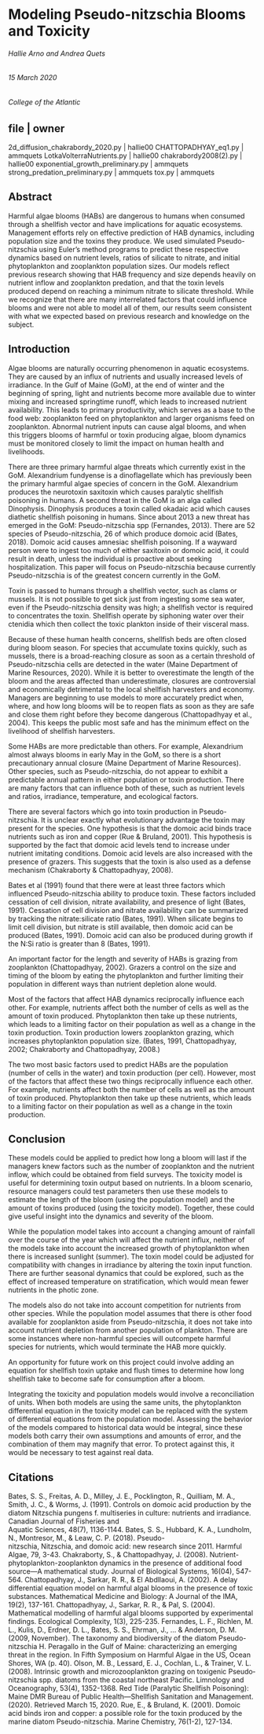 # Modeling Pseudo-nitzschia Blooms and Toxicity
###### Hallie Arno and Andrea Quets
###### 15 March 2020
###### College of the Atlantic


file                              | owner
-------------------------------------------------
2d_diffusion_chakrabordy_2020.py  | hallie00 
CHATTOPADHYAY_eq1.py              | ammquets 
LotkaVolterraNutrients.py         | hallie00
chakrabordy2008(2).py             | hallie00
exponential_growth_preliminary.py | ammquets
strong_predation_preliminary.py   | ammquets
tox.py                            | ammquets

## Abstract
Harmful algae blooms (HABs) are dangerous to humans when consumed through a shellfish vector and have implications for aquatic ecosystems. Management efforts rely on effective prediction of HAB dynamics, including population size and the toxins they produce. We used simulated Pseudo-nitzschia using Euler’s method programs to predict these respective dynamics based on nutrient levels, ratios of silicate to nitrate, and initial phytoplankton and zooplankton population sizes. Our models reflect previous research showing that HAB frequency and size depends heavily on nutrient inflow and zooplankton predation, and that the toxin levels produced depend on reaching a minimum nitrate to silicate threshold. While we recognize that there are many interrelated factors that could influence blooms and were not able to model all of them, our results seem consistent with what we expected based on previous research and knowledge on the subject. 

## Introduction
Algae blooms are naturally occurring phenomenon in aquatic ecosystems. They are caused by an influx of nutrients and usually increased levels of irradiance. In the Gulf of Maine (GoM), at the end of winter and the beginning of spring, light and nutrients become more available due to winter mixing and increased springtime runoff, which leads to increased nutrient availability. This leads to primary productivity, which serves as a base to the food web: zooplankton feed on phytoplankton and larger organisms feed on zooplankton. Abnormal nutrient inputs can cause algal blooms, and when this triggers blooms of harmful or toxin producing algae, bloom dynamics must be monitored closely to limit the impact on human health and livelihoods. 

There are three primary harmful algae threats which currently exist in the GoM.  Alexandrium fundyense is a dinoflagellate which has previously been the primary harmful algae species of concern in the GoM. Alexandrium produces the neurotoxin saxitoxin which causes paralytic shellfish poisoning in humans. A second threat in the GoM is an alga called Dinophysis. Dinophysis produces a toxin called okadaic acid which causes diathetic shellfish poisoning in humans. Since about 2013 a new threat has emerged in the GoM: Pseudo-nitzschia spp (Fernandes, 2013). There are 52 species of Pseudo-nitzschia, 26 of which produce domoic acid (Bates, 2018). Domoic acid causes amnesiac shellfish poisoning. If a wayward person were to ingest too much of either saxitoxin or domoic acid, it could result in death, unless the individual is proactive about seeking hospitalization. This paper will focus on Pseudo-nitzschia because currently Pseudo-nitzschia is of the greatest concern currently in the GoM. 

Toxin is passed to humans through a shellfish vector, such as clams or mussels. It is not possible to get sick just from ingesting some sea water, even if the Pseudo-nitzschia density was high; a shellfish vector is required to concentrates the toxin. Shellfish operate by siphoning water over their ctenidia which then collect the toxic plankton inside of their visceral mass.

Because of these human health concerns, shellfish beds are often closed during bloom season. For species that accumulate toxins quickly, such as mussels, there is a broad-reaching closure as soon as a certain threshold of Pseudo-nitzschia cells are detected in the water (Maine Department of Marine Resources, 2020). While it is better to overestimate the length of the bloom and the areas affected than underestimate, closures are controversial and economically detrimental to the local shellfish harvesters and economy. Managers are beginning to use models to more accurately predict when, where, and how long blooms will be to reopen flats as soon as they are safe and close them right before they become dangerous (Chattopadhyay et al., 2004). This keeps the public most safe and has the minimum effect on the livelihood of shellfish harvesters. 

Some HABs are more predictable than others. For example, Alexandrium almost always blooms in early May in the GoM, so there is a short precautionary annual closure (Maine Department of Marine Resources). Other species, such as Pseudo-nitzschia, do not appear to exhibit a predictable annual pattern in either population or toxin production. There are many factors that can influence both of these, such as nutrient levels and ratios, irradiance, temperature, and ecological factors.  

There are several factors which go into toxin production in Pseudo-nitzschia. It is unclear exactly what evolutionary advantage the toxin may present for the species. One hypothesis is that the domoic acid binds trace nutrients such as iron and copper (Rue & Bruland, 2001). This hypothesis is supported by the fact that domoic acid levels tend to increase under nutrient imitating conditions. Domoic acid levels are also increased with the presence of grazers. This suggests that the toxin is also used as a defense mechanism (Chakraborty & Chattopadhyay, 2008). 

Bates et al (1991) found that there were at least three factors which influenced Pseudo-nitzschia ability to produce toxin. These factors included cessation of cell division, nitrate availability, and presence of light (Bates, 1991). Cessation of cell division and nitrate availability can be summarized by tracking the nitrate:silicate ratio (Bates, 1991). When silicate begins to limit cell division, but nitrate is still available, then domoic acid can be produced (Bates, 1991). Domoic acid can also be produced during growth if the N:Si ratio is greater than 8 (Bates, 1991). 

An important factor for the length and severity of HABs is grazing from zooplankton (Chattopadhyay, 2002). Grazers a control on the size and timing of the bloom by eating the phytoplankton and further limiting their population in different ways than nutrient depletion alone would. 

Most of the factors that affect HAB dynamics reciprocally influence each other. For example, nutrients affect both the number of cells as well as the amount of toxin produced. Phytoplankton then take up these nutrients, which leads to a limiting factor on their population as well as a change in the toxin production. Toxin production lowers zooplankton grazing, which increases phytoplankton population size. (Bates, 1991, Chattopadhyay, 2002; Chakraborty and Chattopadhyay, 2008.)

The two most basic factors used to predict HABs are the population (number of cells in the water) and toxin production (per cell). However, most of the factors that affect these two things reciprocally influence each other. For example, nutrients affect both the number of cells as well as the amount of toxin produced. Phytoplankton then take up these nutrients, which leads to a limiting factor on their population as well as a change in the toxin production.

## Conclusion

These models could be applied to predict how long a bloom will last if the managers knew factors such as the number of zooplankton and the nutrient inflow, which could be obtained from field surveys. The toxicity model is useful for determining toxin output based on nutrients. In a bloom scenario, resource managers could test parameters then use these models to estimate the length of the bloom (using the population model) and the amount of toxins produced (using the toxicity model). Together, these could give useful insight into the dynamics and severity of the bloom. 

While the population model takes into account a changing amount of rainfall over the course of the year which will affect the nutrient influx, neither of the models take into account the increased growth of phytoplankton when there is increased sunlight (summer). The toxin model could be adjusted for compatibility with changes in irradiance by altering the toxin input function. There are further seasonal dynamics that could be explored, such as the effect of increased temperature on stratification, which would mean fewer nutrients in the photic zone. 

The models also do not take into account competition for nutrients from other species. While the population model assumes that there is other food available for zooplankton aside from Pseudo-nitzschia, it does not take into account nutrient depletion from another population of plankton. There are some instances where non-harmful species will outcompete harmful species for nutrients, which would terminate the HAB more quickly. 

An opportunity for future work on this project could involve adding an equation for shellfish toxin uptake and flush times to determine how long shellfish take to become safe for consumption after a bloom. 

Integrating the toxicity and population models would involve a reconciliation of units. When both models are using the same units, the phytoplankton differential equation in the toxicity model can be replaced with the system of differential equations from the population model. Assessing the behavior of the models compared to historical data would be integral, since these models both carry their own assumptions and amounts of error, and the combination of them may magnify that error. To protect against this, it would be necessary to test against real data. 

## Citations
Bates, S. S., Freitas, A. D., Milley, J. E., Pocklington, R., Quilliam, M. A., Smith, J. C., & 
	Worms, J. (1991). Controls on domoic acid production by the diatom Nitzschia pungens f. 
	multiseries in culture: nutrients and irradiance. Canadian Journal of Fisheries and 	
	Aquatic Sciences, 48(7), 1136-1144.
Bates, S. S., Hubbard, K. A., Lundholm, N., Montresor, M., & Leaw, C. P. (2018). Pseudo-	
	nitzschia, Nitzschia, and domoic acid: new research since 2011. Harmful Algae, 79, 3-43.
Chakraborty, S., & Chattopadhyay, J. (2008). Nutrient-phytoplankton-zooplankton 
	dynamics in the presence of additional food source—A mathematical study. Journal of 
	Biological Systems, 16(04), 547-564.
Chattopadhyay, J., Sarkar, R. R., & El Abdllaoui, A. (2002). A delay differential equation model 
	on harmful algal blooms in the presence of toxic substances. Mathematical Medicine and 
	Biology: A Journal of the IMA, 19(2), 137-161.
Chattopadhyay, J., Sarkar, R. R., & Pal, S. (2004). Mathematical modelling of harmful algal 
	blooms supported by experimental findings. Ecological Complexity, 1(3), 225-235.
Fernandes, L. F., Richlen, M. L., Kulis, D., Erdner, D. L., Bates, S. S., Ehrman, J., ... & Anderson, D. M. (2009, November). The taxonomy and biodiversity of the diatom Pseudo-nitzschia H. Peragallo in the Gulf of Maine: characterizing an emerging threat in the region. In Fifth Symposium on Harmful Algae in the US, Ocean Shores, WA (p. 40). Olson, M. B., Lessard, E. J., Cochlan, L., & Trainer, V. L. (2008). Intrinsic growth and microzooplankton grazing on toxigenic Pseudo‐nitzschia spp. diatoms from the coastal northeast Pacific. Limnology and Oceanography, 53(4), 1352-1368.
Red Tide (Paralytic Shellfish Poisoning): Maine DMR Bureau of Public Health—Shellfish 
	Sanitation and Management. (2020). Retrieved March 15, 2020.
Rue, E., & Bruland, K. (2001). Domoic acid binds iron and copper: a possible role for the toxin 
	produced by the marine diatom Pseudo-nitzschia. Marine Chemistry, 76(1-2), 127-134.
